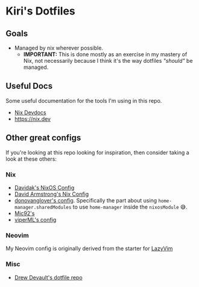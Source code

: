 # Kiri's Dotfiles

## Goals

- Managed by nix wherever possible.
  - **IMPORTANT:** This is done mostly as an exercise in my mastery of Nix, not necessarily because I think it's the way dotfiles *"should"* be managed.

## Useful Docs

Some useful documentation for the tools I'm using in this repo.
- [Nix Devdocs](https://devdocs.io/nix/)
- https://nix.dev

## Other great configs

If you're looking at this repo looking for inspiration, then consider taking a look at these others:

### Nix

- [Davidak's NixOS Config](https://codeberg.org/davidak/nixos-config)
- [David Armstrong's Nix Config](https://github.com/davidarmstronglewis/nix-config)
- [donovanglover's config](https://github.com/donovanglover/dotfiles). Specifically the part about using `home-manager.sharedModules` to use `home-manager` inside the `nixosModule` 😅.
- [Mic92's](https://github.com/Mic92/dotfiles)
- [viperML's config](https://github.com/viperML/dotfiles)

### Neovim

My Neovim config is originally derived from the starter for [LazyVim](https://www.lazyvim.org/)

### Misc

- [Drew Devault's dotfile repo](https://git.sr.ht/~sircmpwn/dotfiles)
